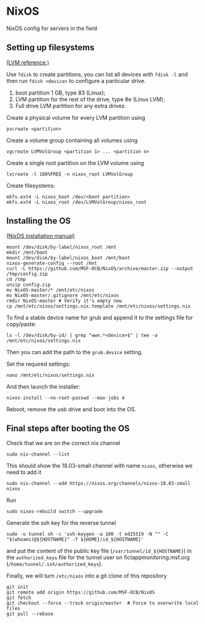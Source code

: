 # NixOS
NixOS config for servers in the field

## Setting up filesystems

[(LVM reference.)](https://www.digitalocean.com/community/tutorials/an-introduction-to-lvm-concepts-terminology-and-operations)

Use `fdisk` to create partitions, you can list all devices with `fdisk -l` and then run `fdisk <device>` to configure a particular drive.

1. boot partition 1 GB, type 83 (Linux);
2. LVM partition for the rest of the drive, type 8e (Linux LVM);
3. Full drive LVM partition for any extra drives.

Create a physical volume for every LVM partition using

```pvcreate <partition>```

Create a volume group containing all volumes using

```vgcreate LVMVolGroup <partition 1> ... <partition n>```

Create a single root partition on the LVM volume using

```lvcreate -l 100%FREE -n nixos_root LVMVolGroup```

Create filesystems:

```
mkfs.ext4 -L nixos_boot /dev/<boot partition>
mkfs.ext4 -L nixos_root /dev/LVMVolGroup/nixos_root
```

## Installing the OS

[(NixOS installation manual)](https://nixos.org/nixos/manual/index.html#sec-installation)

```
mount /dev/disk/by-label/nixos_root /mnt
mkdir /mnt/boot
mount /dev/disk/by-label/nixos_boot /mnt/boot
nixos-generate-config --root /mnt
curl -L https://github.com/MSF-OCB/NixOS/archive/master.zip --output /tmp/config.zip
cd /tmp
unzip config.zip
mv NixOS-master/* /mnt/etc/nixos
mv NixOS-master/.gitignore /mnt/etc/nixos
rmdir NixOS-master # Verify it's empty now
cp /mnt/etc/nixos/settings.nix.template /mnt/etc/nixos/settings.nix
```

To find a stable device name for grub and append it to the settings file for copy/paste:

```
ls -l /dev/disk/by-id/ | grep "wwn.*<device>$" | tee -a /mnt/etc/nixos/settings.nix
```

Then you can add the path to the `grub.device` setting.

Set the required settings:

```
nano /mnt/etc/nixos/settings.nix
```

And then launch the installer:

```
nixos-install --no-root-passwd --max-jobs 4
```

Reboot, remove the usb drive and boot into the OS.

## Final steps after booting the OS

Check that we are on the correct nix channel

```
sudo nix-channel --list
```

This should show the 18.03-small channel with name `nixos`, otherwise we need to add it

```
sudo nix-channel --add https://nixos.org/channels/nixos-18.03-small nixos
```

Run

```
sudo nixos-rebuild switch --upgrade
```

Generate the ssh key for the reverse tunnel

```
sudo -u tunnel sh -c 'ssh-keygen -a 100 -t ed25519 -N "" -C "$(whoami)@${HOSTNAME}" -f ${HOME}/id_${HOSTNAME}'
```

and put the content of the public key file (`/var/tunnel/id_${HOSTNAME}`) in the `authorized_keys` file for the tunnel user on fictappmonitoring.msf.org (`/home/tunnel/.ssh/authorized_keys`).

Finally, we will turn `/etc/nixos` into a git clone of this repository

```
git init
git remote add origin https://github.com/MSF-OCB/NixOS
git fetch
git checkout --force --track origin/master  # Force to overwrite local files
git pull --rebase
```

